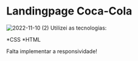 # Landingpage Coca-Cola
![2022-11-10 (2)](https://user-images.githubusercontent.com/91918988/201118227-20df5bb2-521f-4d7e-b828-b2182858f450.png)
Utilizei as tecnologias:

*CSS
*HTML

Falta implementar a responsividade!
